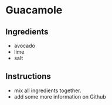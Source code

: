 # Guacamole
## Ingredients
* avocado
* lime
* salt
## Instructions
* mix all ingredients together.
* add some more information on Github
